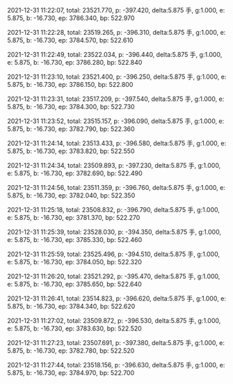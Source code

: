 2021-12-31 11:22:07, total: 23521.770, p: -397.420, delta:5.875 手, g:1.000, e: 5.875, b: -16.730, ep: 3786.340, bp: 522.970

2021-12-31 11:22:28, total: 23519.265, p: -396.310, delta:5.875 手, g:1.000, e: 5.875, b: -16.730, ep: 3784.570, bp: 522.610

2021-12-31 11:22:49, total: 23522.034, p: -396.440, delta:5.875 手, g:1.000, e: 5.875, b: -16.730, ep: 3786.280, bp: 522.840

2021-12-31 11:23:10, total: 23521.400, p: -396.250, delta:5.875 手, g:1.000, e: 5.875, b: -16.730, ep: 3786.150, bp: 522.800

2021-12-31 11:23:31, total: 23517.209, p: -397.540, delta:5.875 手, g:1.000, e: 5.875, b: -16.730, ep: 3784.300, bp: 522.730

2021-12-31 11:23:52, total: 23515.157, p: -396.090, delta:5.875 手, g:1.000, e: 5.875, b: -16.730, ep: 3782.790, bp: 522.360

2021-12-31 11:24:14, total: 23513.433, p: -396.580, delta:5.875 手, g:1.000, e: 5.875, b: -16.730, ep: 3783.820, bp: 522.550

2021-12-31 11:24:34, total: 23509.893, p: -397.230, delta:5.875 手, g:1.000, e: 5.875, b: -16.730, ep: 3782.690, bp: 522.490

2021-12-31 11:24:56, total: 23511.359, p: -396.760, delta:5.875 手, g:1.000, e: 5.875, b: -16.730, ep: 3782.040, bp: 522.350

2021-12-31 11:25:18, total: 23508.832, p: -396.790, delta:5.875 手, g:1.000, e: 5.875, b: -16.730, ep: 3781.370, bp: 522.270

2021-12-31 11:25:39, total: 23528.030, p: -394.350, delta:5.875 手, g:1.000, e: 5.875, b: -16.730, ep: 3785.330, bp: 522.460

2021-12-31 11:25:59, total: 23525.496, p: -394.510, delta:5.875 手, g:1.000, e: 5.875, b: -16.730, ep: 3784.050, bp: 522.320

2021-12-31 11:26:20, total: 23521.292, p: -395.470, delta:5.875 手, g:1.000, e: 5.875, b: -16.730, ep: 3785.650, bp: 522.640

2021-12-31 11:26:41, total: 23514.823, p: -396.620, delta:5.875 手, g:1.000, e: 5.875, b: -16.730, ep: 3784.340, bp: 522.620

2021-12-31 11:27:02, total: 23509.872, p: -396.530, delta:5.875 手, g:1.000, e: 5.875, b: -16.730, ep: 3783.630, bp: 522.520

2021-12-31 11:27:23, total: 23507.691, p: -397.380, delta:5.875 手, g:1.000, e: 5.875, b: -16.730, ep: 3782.780, bp: 522.520

2021-12-31 11:27:44, total: 23518.156, p: -396.630, delta:5.875 手, g:1.000, e: 5.875, b: -16.730, ep: 3784.970, bp: 522.700